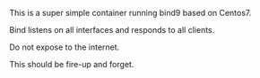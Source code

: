 This is a super simple container running bind9 based on Centos7.

Bind listens on all interfaces and responds to all clients.

Do not expose to the internet.

This should be fire-up and forget.
